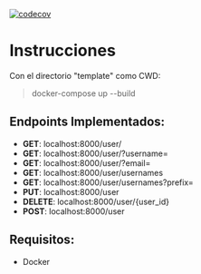 [![codecov](https://codecov.io/gh/taller-II-2023-q1-g8/fiufit.fiuba.user.api/branch/master/graph/badge.svg?token=CM3FJKHBQ0)](https://codecov.io/gh/taller-II-2023-q1-g8/fiufit.fiuba.user.api)
# Instrucciones
Con el directorio "template" como CWD:
> docker-compose up --build

## Endpoints Implementados:
- **GET**: localhost:8000/user/
- **GET**: localhost:8000/user/?username=
- **GET**: localhost:8000/user/?email=
- **GET**: localhost:8000/user/usernames
- **GET**: localhost:8000/user/usernames?prefix=
- **PUT**: localhost:8000/user
- **DELETE**: localhost:8000/user/{user_id}
- **POST**: localhost:8000/user

## Requisitos:
- Docker
